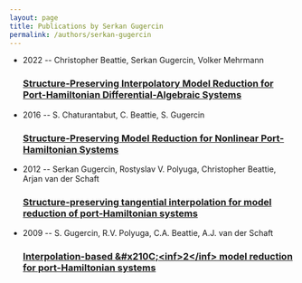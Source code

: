 ```yaml
---
layout: page
title: Publications by Serkan Gugercin
permalink: /authors/serkan-gugercin
---
```


<ul class="post-list">
<li><span class='post-meta'>2022 -- Christopher Beattie, Serkan Gugercin, Volker Mehrmann</span><h3><a class='post-link' href="{{ site.baseurl }}/structure-preserving-interpolatory-model-reduction-for-port-hamiltonian-differential-algebraic-systems">Structure-Preserving Interpolatory Model Reduction for Port-Hamiltonian Differential-Algebraic Systems</a></h3></li>
<li><span class='post-meta'>2016 -- S. Chaturantabut, C. Beattie, S. Gugercin</span><h3><a class='post-link' href="{{ site.baseurl }}/structure-preserving-model-reduction-for-nonlinear-port-hamiltonian-systems">Structure-Preserving Model Reduction for Nonlinear Port-Hamiltonian Systems</a></h3></li>
<li><span class='post-meta'>2012 -- Serkan Gugercin, Rostyslav V. Polyuga, Christopher Beattie, Arjan van der Schaft</span><h3><a class='post-link' href="{{ site.baseurl }}/structure-preserving-tangential-interpolation-for-model-reduction-of-port-hamiltonian-systems">Structure-preserving tangential interpolation for model reduction of port-Hamiltonian systems</a></h3></li>
<li><span class='post-meta'>2009 -- S. Gugercin, R.V. Polyuga, C.A. Beattie, A.J. van der Schaft</span><h3><a class='post-link' href="{{ site.baseurl }}/interpolation-based-amp-x210c-lt-inf-gt-2-lt-inf-gt-model-reduction-for-port-hamiltonian-systems">Interpolation-based &amp;#x210C;&lt;inf&gt;2&lt;/inf&gt; model reduction for port-Hamiltonian systems</a></h3></li>

</ul>
